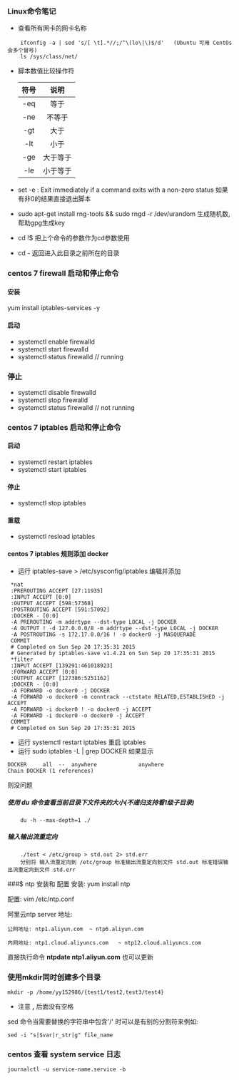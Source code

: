 ### Linux命令笔记

* 查看所有网卡的网卡名称
```
	ifconfig -a | sed 's/[ \t].*//;/^\(lo\|\)$/d'   (Ubuntu 可用 CentOs会多个冒号)
	ls /sys/class/net/ 
```

* 脚本数值比较操作符

  符号  |  说明
  :---:|:-----:
  -eq  |  等于
  -ne  |  不等于
  -gt  |  大于
  -lt  |  小于
  -ge  |  大于等于
  -le  |  小于等于

* set -e : Exit immediately if a command exits with a non-zero status 如果有非0的结果直接退出脚本

* sudo apt-get install rng-tools && sudo rngd -r /dev/urandom
  生成随机数, 帮助gpg生成key

* cd !$ 把上个命令的参数作为cd参数使用
* cd - 返回进入此目录之前所在的目录


### centos 7 firewall 启动和停止命令

#### 安装
 yum install iptables-services -y
#### 启动
* systemctl enable firewalld
* systemctl start firewalld
* systemctl status firewalld   // running </br>

### 停止
* systemctl disable firewalld
* systemctl stop firewalld
* systemctl status firewalld   // not running

### centos 7 iptables 启动和停止命令
#### 启动
* systemctl restart iptables
* systemctl start iptables

#### 停止
* systemctl stop iptables

#### 重载
* systemctl resload iptables

#### centos 7 iptables 规则添加 docker
* 运行 iptables-save > /etc/sysconfig/iptables  编辑并添加
```
 *nat
 :PREROUTING ACCEPT [27:11935]
 :INPUT ACCEPT [0:0]
 :OUTPUT ACCEPT [598:57368]
 :POSTROUTING ACCEPT [591:57092]
 :DOCKER - [0:0]
 -A PREROUTING -m addrtype --dst-type LOCAL -j DOCKER
 -A OUTPUT ! -d 127.0.0.0/8 -m addrtype --dst-type LOCAL -j DOCKER
 -A POSTROUTING -s 172.17.0.0/16 ! -o docker0 -j MASQUERADE
 COMMIT
 # Completed on Sun Sep 20 17:35:31 2015
 # Generated by iptables-save v1.4.21 on Sun Sep 20 17:35:31 2015
 *filter
 :INPUT ACCEPT [139291:461018923]
 :FORWARD ACCEPT [0:0]
 :OUTPUT ACCEPT [127386:5251162]
 :DOCKER - [0:0]
 -A FORWARD -o docker0 -j DOCKER
 -A FORWARD -o docker0 -m conntrack --ctstate RELATED,ESTABLISHED -j ACCEPT
 -A FORWARD -i docker0 ! -o docker0 -j ACCEPT
 -A FORWARD -i docker0 -o docker0 -j ACCEPT
 COMMIT
 # Completed on Sun Sep 20 17:35:31 2015
```
* 运行 systemctl restart iptables 重启 iptables
* 运行 sudo iptables -L | grep DOCKER 如果显示
```
DOCKER     all  --  anywhere             anywhere
Chain DOCKER (1 references)
```
则没问题

##### 使用 du 命令查看当前目录下文件夹的大小(不递归支持看1级子目录)
```
    du -h --max-depth=1 ./    
```

##### 输入输出流重定向
```
    ./test < /etc/group > std.out 2> std.err
    分别将 输入流重定向到 /etc/group 标准输出流重定向到文件 std.out 标准错误输出流重定向到文件 std.err
```

###$ ntp 安装和 配置
安装:  yum install ntp

配置: vim /etc/ntp.conf

阿里云ntp server 地址:
```
公网地址: ntp1.aliyun.com  ~ ntp6.aliyun.com 

内网地址: ntp1.cloud.aliyuncs.com   ~ ntp12.cloud.aliyuncs.com  
```

直接执行命令 **ntpdate ntp1.aliyun.com** 也可以更新

### 使用mkdir同时创建多个目录
```
mkdir -p /home/yy152986/{test1/test2,test3/test4}
```
* 注意 **,** 后面没有空格


sed 命令当需要替换的字符串中包含'/' 时可以是有别的分割符来例如:
```
sed -i "s|$var|r_str|g" file_name
```


### centos 查看 system service 日志
```
journalctl -u service-name.service -b
```


